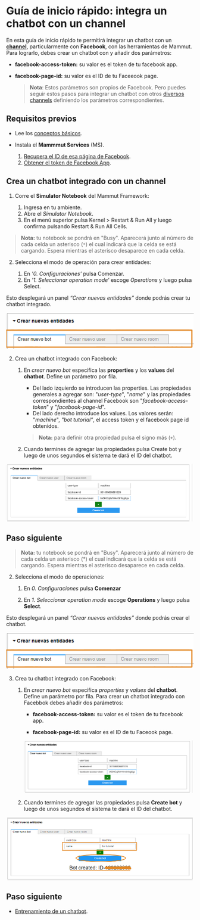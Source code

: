 # Guía de inicio rápido: integra un chatbot con un channel

En esta guía de inicio rápido te permitirá integrar un chatbot con un [**channel**](../concepts/channels.md), particularmente con **Facebook**, con las herramientas de Mammut. Para lograrlo, debes crear un chatbot con y añadir dos parámetros:

* **facebook-access-token:** su valor es el token de tu facebook app.
* **facebook-page-id:** su valor es el ID de tu Faceeook page.

    > **Nota**: Estos parámetros son propios de Facebook. Pero puedes seguir estos pasos para integrar un chatbot con otros [diversos channels](../framework/engineering-docs/channels-setup_es.md) definiendo los parámetros correspondientes.

## Requisitos previos

* Lee los [conceptos básicos](../concepts/basic_concepts_corpus_m-es.md).

* Instala el **Mammmut Services** (MS).

    1. [Recupera el ID de esa página de Facebook](https://www.facebook.com/help/1503421039731588).
    2. [Obtener el token de Facebook App](https://developers.facebook.com/docs/messenger-platform/getting-started/app-setup/).

## Crea un chatbot integrado con un channel

1. Corre el **Simulator Notebook** del Mammut Framework:

     1. Ingresa en tu ambiente.
     2. Abre el _Simulator Notebook_.
     3. En el menú superior pulsa Kernel > Restart & Run All y luego confirma pulsando Restart & Run All Cells.

> **Nota:** tu notebook se pondrá en "Busy". Aparecerá junto al número de cada celda un asterisco (``*``) el cual indicará que la celda se está cargando. Espera mientras el asterisco desaparece en cada celda.

2. Selecciona el modo de operación para crear entidades:

     1. En _'0. Configuraciones'_ pulsa Comenzar.
     2. En _'1. Seleccionar operation mode'_ escoge _Operations_ y luego pulsa Select.

Esto desplegará un panel _“Crear nuevas entidades”_ donde podrás crear tu chatbot integrado.

 ![Sin Titulo](img/qs-compilation/nuevas_entidades.png)

2. Crea un chatbot integrado con Facebook:

   1. En _crear nuevo bot_ especifica las **properties** y los **values** del **chatbot**. Define un parámetro por fila.

      * Del lado izquierdo se introducen las properties. Las propiedades generales a agregar son: "_user-type_", "_name_" y las propiedades correspondientes al channel Facebook son "_facebook-access-token_" y "_facebook-page-id_".
      * Del lado derecho introduce los values. Los valores serán: "_machine_", _"bot tutorial"_, el access token y el facebook page id obtenidos.

      > **Nota:** para definir otra propiedad pulsa el signo más (``+``).
      
   2. Cuando termines de agregar las propiedades pulsa Create bot y luego de unos segundos el sistema te dará el ID del chatbot.

![Integration](img/qs-compilation/facebook_user_notebook.png)

## Paso siguiente

> **Nota:** tu notebook se pondrá en "Busy". Aparecerá junto al número de cada celda un asterisco (*) el cual indicará que la celda se está cargando. Espera mientras el asterisco desaparece en cada celda.

2. Selecciona el modo de operaciones:

    1. En _0. Configuraciones_ pulsa **Comenzar**

    2. En _1. Seleccionar operation mode_ escoge **Operations** y luego pulsa **Select**.

Esto desplegará un panel _“Crear nuevas entidades”_ donde podrás crear el chatbot.

 ![Sin Titulo](img/qs-compilation/nuevas_entidades.png)

3. Crea tu chatbot integrado con Facebook:

    1. En _crear nuevo bot_ especifica _properties_ y _values_ del **chatbot**. Define un parámetro por fila. Para crear un chatbot integrado con Facebbok debes añadir dos parámetros:

        * **facebook-access-token:** su valor es el token de tu facebook app.

        * **facebook-page-id:** su valor es el ID de tu Faceook page.

        ![Integration](img/qs-compilation/facebook_user_notebook.png)

    2. Cuando termines de agregar las propiedades pulsa **Create bot** y luego de unos segundos el sistema te dará el ID del chatbot.

![Sin Titulo](img/qs-compilation/bot_tutorial.png)

## Paso siguiente

* [Entrenamiento de un chatbot](quick_start_chatbot_preparation.md).
